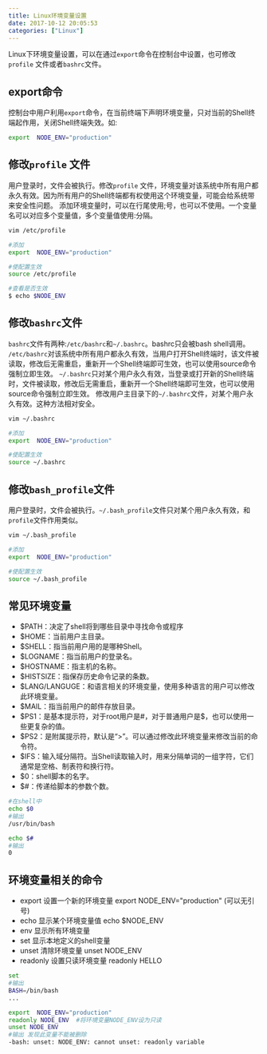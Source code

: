 ```yaml
---
title: Linux环境变量设置
date: 2017-10-12 20:05:53
categories: ["Linux"]
---
```


Linux下环境变量设置，可以在通过`export`命令在控制台中设置，也可修改`profile` 文件或者`bashrc`文件。

<!-- more -->

## export命令

控制台中用户利用`export`命令，在当前终端下声明环境变量，只对当前的Shell终端起作用，关闭Shell终端失效。如:
``` bash
export  NODE_ENV="production"
```
## 修改`profile` 文件

用户登录时，文件会被执行。修改`profile` 文件，环境变量对该系统中所有用户都永久有效。因为所有用户的Shell终端都有权使用这个环境变量，可能会给系统带来安全性问题。
添加环境变量时，可以在行尾使用;号，也可以不使用。一个变量名可以对应多个变量值，多个变量值使用:分隔。
``` bash
vim /etc/profile

#添加
export  NODE_ENV="production"

#使配置生效
source /etc/profile

#查看是否生效
$ echo $NODE_ENV
```
## 修改`bashrc`文件

`bashrc`文件有两种:`/etc/bashrc`和`~/.bashrc`。bashrc只会被bash shell调用。
`/etc/bashrc`对该系统中所有用户都永久有效，当用户打开Shell终端时，该文件被读取，修改后无需重启，重新开一个Shell终端即可生效，也可以使用source命令强制立即生效。
`~/.bashrc`只对某个用户永久有效，当登录或打开新的Shell终端时，文件被读取，修改后无需重启，重新开一个Shell终端即可生效，也可以使用source命令强制立即生效。
修改用户主目录下的`~/.bashrc`文件，对某个用户永久有效。这种方法相对安全。
``` bash
vim ~/.bashrc

#添加
export  NODE_ENV="production"

#使配置生效
source ~/.bashrc
```

## 修改`bash_profile`文件

用户登录时，文件会被执行。`~/.bash_profile`文件只对某个用户永久有效，和`profile`文件作用类似。
``` bash
vim ~/.bash_profile

#添加
export  NODE_ENV="production"

#使配置生效
source ~/.bash_profile
```

## 常见环境变量
* $PATH：决定了shell将到哪些目录中寻找命令或程序
* $HOME：当前用户主目录。
* $SHELL：指当前用户用的是哪种Shell。
* $LOGNAME：指当前用户的登录名。
* $HOSTNAME：指主机的名称。
* $HISTSIZE：指保存历史命令记录的条数。
* $LANG/LANGUGE：和语言相关的环境变量，使用多种语言的用户可以修改此环境变量。
* $MAIL：指当前用户的邮件存放目录。
* $PS1：是基本提示符，对于root用户是#，对于普通用户是$，也可以使用一些更复杂的值。
* $PS2：是附属提示符，默认是“>”。可以通过修改此环境变量来修改当前的命令符。
* $IFS：输入域分隔符。当Shell读取输入时，用来分隔单词的一组字符，它们通常是空格、制表符和换行符。
* $0：shell脚本的名字。
* $#：传递给脚本的参数个数。

``` bash
#在shell中
echo $0
#输出
/usr/bin/bash

echo $#
#输出
0
```

## 环境变量相关的命令
* export 设置一个新的环境变量 export  NODE_ENV="production" (可以无引号)
* echo 显示某个环境变量值 echo $NODE_ENV
* env 显示所有环境变量
* set 显示本地定义的shell变量
* unset 清除环境变量 unset NODE_ENV
* readonly 设置只读环境变量 readonly HELLO

``` bash
set
#输出
BASH=/bin/bash
...

export  NODE_ENV="production"
readonly NODE_ENV  #将环境变量NODE_ENV设为只读
unset NODE_ENV
#输出 发现此变量不能被删除
-bash: unset: NODE_ENV: cannot unset: readonly variable
```




